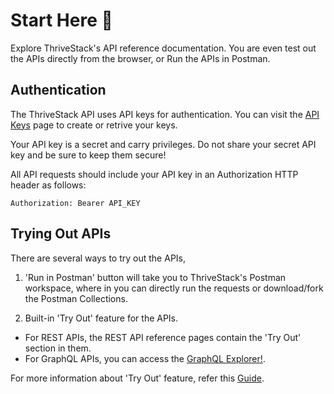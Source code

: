# Start Here 🚀

Explore ThriveStack's API reference documentation. You are even test out the APIs directly from the browser,
or Run the APIs in Postman.

## Authentication

The ThriveStack API uses API keys for authentication. You can visit the [API Keys](#) page to create or retrive
your keys.

Your API key is a secret and carry privileges. Do not share your secret API key and be sure to keep them secure!

All API requests should include your API key in an Authorization HTTP header as follows:

```
Authorization: Bearer API_KEY
```

## Trying Out APIs

There are several ways to try out the APIs,

1. 'Run in Postman' button will take you to ThriveStack's Postman workspace, where in you can directly run the requests
or download/fork the Postman Collections.

2. Built-in 'Try Out' feature for the APIs.
- For REST APIs, the REST API reference pages contain the 'Try Out' section in them.
- For GraphQL APIs, you can access the [GraphQL Explorer!](/getting-started/apis-non-gen/self-serve-apis-try-out).

For more information about 'Try Out' feature, refer this [Guide](/getting-started/apis-non-gen/using-the-try-out-options).
